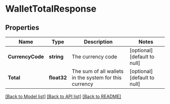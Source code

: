 # WalletTotalResponse

## Properties
Name | Type | Description | Notes
------------ | ------------- | ------------- | -------------
**CurrencyCode** | **string** | The currency code | [optional] [default to null]
**Total** | **float32** | The sum of all wallets in the system for this currency | [optional] [default to null]

[[Back to Model list]](../README.md#documentation-for-models) [[Back to API list]](../README.md#documentation-for-api-endpoints) [[Back to README]](../README.md)


